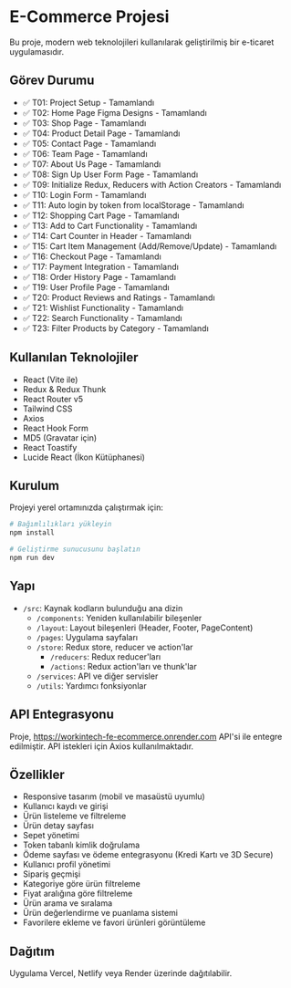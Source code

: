 # E-Commerce Projesi

Bu proje, modern web teknolojileri kullanılarak geliştirilmiş bir e-ticaret uygulamasıdır.

## Görev Durumu

- ✅ T01: Project Setup - Tamamlandı
- ✅ T02: Home Page Figma Designs - Tamamlandı
- ✅ T03: Shop Page - Tamamlandı
- ✅ T04: Product Detail Page - Tamamlandı
- ✅ T05: Contact Page - Tamamlandı
- ✅ T06: Team Page - Tamamlandı
- ✅ T07: About Us Page - Tamamlandı
- ✅ T08: Sign Up User Form Page - Tamamlandı
- ✅ T09: Initialize Redux, Reducers with Action Creators - Tamamlandı
- ✅ T10: Login Form - Tamamlandı
- ✅ T11: Auto login by token from localStorage - Tamamlandı
- ✅ T12: Shopping Cart Page - Tamamlandı
- ✅ T13: Add to Cart Functionality - Tamamlandı
- ✅ T14: Cart Counter in Header - Tamamlandı
- ✅ T15: Cart Item Management (Add/Remove/Update) - Tamamlandı
- ✅ T16: Checkout Page - Tamamlandı
- ✅ T17: Payment Integration - Tamamlandı
- ✅ T18: Order History Page - Tamamlandı
- ✅ T19: User Profile Page - Tamamlandı
- ✅ T20: Product Reviews and Ratings - Tamamlandı
- ✅ T21: Wishlist Functionality - Tamamlandı
- ✅ T22: Search Functionality - Tamamlandı
- ✅ T23: Filter Products by Category - Tamamlandı

## Kullanılan Teknolojiler

- React (Vite ile)
- Redux & Redux Thunk
- React Router v5
- Tailwind CSS
- Axios
- React Hook Form
- MD5 (Gravatar için)
- React Toastify
- Lucide React (İkon Kütüphanesi)

## Kurulum

Projeyi yerel ortamınızda çalıştırmak için:

```bash
# Bağımlılıkları yükleyin
npm install

# Geliştirme sunucusunu başlatın
npm run dev
```

## Yapı

- `/src`: Kaynak kodların bulunduğu ana dizin
  - `/components`: Yeniden kullanılabilir bileşenler
  - `/layout`: Layout bileşenleri (Header, Footer, PageContent)
  - `/pages`: Uygulama sayfaları
  - `/store`: Redux store, reducer ve action'lar
    - `/reducers`: Redux reducer'ları
    - `/actions`: Redux action'ları ve thunk'lar
  - `/services`: API ve diğer servisler
  - `/utils`: Yardımcı fonksiyonlar

## API Entegrasyonu

Proje, https://workintech-fe-ecommerce.onrender.com API'si ile entegre edilmiştir. API istekleri için Axios kullanılmaktadır.

## Özellikler

- Responsive tasarım (mobil ve masaüstü uyumlu)
- Kullanıcı kaydı ve girişi
- Ürün listeleme ve filtreleme
- Ürün detay sayfası
- Sepet yönetimi
- Token tabanlı kimlik doğrulama
- Ödeme sayfası ve ödeme entegrasyonu (Kredi Kartı ve 3D Secure)
- Kullanıcı profil yönetimi
- Sipariş geçmişi
- Kategoriye göre ürün filtreleme
- Fiyat aralığına göre filtreleme
- Ürün arama ve sıralama
- Ürün değerlendirme ve puanlama sistemi
- Favorilere ekleme ve favori ürünleri görüntüleme

## Dağıtım

Uygulama Vercel, Netlify veya Render üzerinde dağıtılabilir.